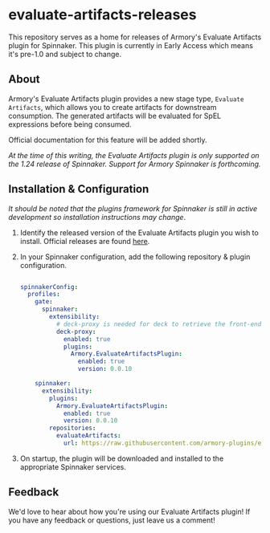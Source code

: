 # evaluate-artifacts-releases

This repository serves as a home for releases of Armory's Evaluate Artifacts plugin for Spinnaker. This plugin is currently in Early Access which means it's pre-1.0 and subject to change.

## About

Armory's Evaluate Artifacts plugin provides a new stage type, `Evaluate Artifacts`, which allows you to create artifacts for downstream consumption. The generated artifacts will be evaluated for SpEL expressions before being consumed.

Official documentation for this feature will be added shortly.

_At the time of this writing, the Evaluate Artifacts plugin is only supported on the 1.24 release of Spinnaker. Support for Armory Spinnaker is forthcoming._

## Installation & Configuration

_It should be noted that the plugins framework for Spinnaker is still in active development so installation instructions may change_.

1. Identify the released version of the Evaluate Artifacts plugin you wish to install. Official releases are found [here](https://github.com/armory-plugins/evaluate-artifacts-releases/releases).
2. In your Spinnaker configuration, add the following repository & plugin configuration.

    ```yaml

    spinnakerConfig:
      profiles:
        gate:
          spinnaker:
            extensibility:
              # deck-proxy is needed for deck to retrieve the front-end components of the plugin
              deck-proxy:
                enabled: true
                plugins:
                  Armory.EvaluateArtifactsPlugin:
                    enabled: true
                    version: 0.0.10

        spinnaker:
          extensibility:
            plugins:
              Armory.EvaluateArtifactsPlugin:
                enabled: true
                version: 0.0.10
            repositories:
              evaluateArtifacts:
                url: https://raw.githubusercontent.com/armory-plugins/evaluate-artifacts-releases/master/repositories.json

    ```

3. On startup, the plugin will be downloaded and installed to the appropriate Spinnaker services.


## Feedback

We'd love to hear about how you're using our Evaluate Artifacts plugin! If you have any feedback or questions, just leave us a comment!
